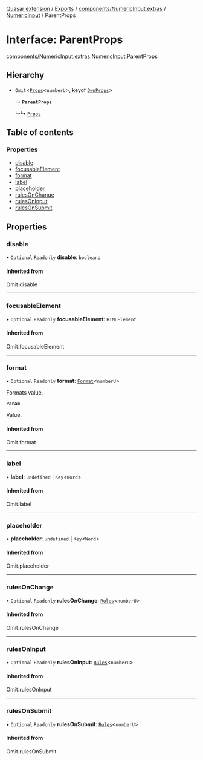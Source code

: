 [Quasar extension](../index.md) / [Exports](../modules.md) / [components/NumericInput.extras](../modules/components_NumericInput_extras.md) / [NumericInput](../modules/components_NumericInput_extras.NumericInput.md) / ParentProps

# Interface: ParentProps

[components/NumericInput.extras](../modules/components_NumericInput_extras.md).[NumericInput](../modules/components_NumericInput_extras.NumericInput.md).ParentProps

## Hierarchy

- `Omit`<[`Props`](components_Field_extras.Field.Props.md)<`numberU`\>, keyof [`OwnProps`](components_NumericInput_extras.NumericInput.OwnProps.md)\>

  ↳ **`ParentProps`**

  ↳↳ [`Props`](components_NumericInput_extras.NumericInput.Props.md)

## Table of contents

### Properties

- [disable](components_NumericInput_extras.NumericInput.ParentProps.md#disable)
- [focusableElement](components_NumericInput_extras.NumericInput.ParentProps.md#focusableelement)
- [format](components_NumericInput_extras.NumericInput.ParentProps.md#format)
- [label](components_NumericInput_extras.NumericInput.ParentProps.md#label)
- [placeholder](components_NumericInput_extras.NumericInput.ParentProps.md#placeholder)
- [rulesOnChange](components_NumericInput_extras.NumericInput.ParentProps.md#rulesonchange)
- [rulesOnInput](components_NumericInput_extras.NumericInput.ParentProps.md#rulesoninput)
- [rulesOnSubmit](components_NumericInput_extras.NumericInput.ParentProps.md#rulesonsubmit)

## Properties

### disable

• `Optional` `Readonly` **disable**: `booleanU`

#### Inherited from

Omit.disable

___

### focusableElement

• `Optional` `Readonly` **focusableElement**: `HTMLElement`

#### Inherited from

Omit.focusableElement

___

### format

• `Optional` `Readonly` **format**: [`Format`](components_Field_extras.Field.Format.md)<`numberU`\>

Formats value.

**`Param`**

Value.

#### Inherited from

Omit.format

___

### label

• **label**: `undefined` \| `Key`<`Word`\>

#### Inherited from

Omit.label

___

### placeholder

• **placeholder**: `undefined` \| `Key`<`Word`\>

#### Inherited from

Omit.placeholder

___

### rulesOnChange

• `Optional` `Readonly` **rulesOnChange**: [`Rules`](../modules/components_api_validation.validation.md#rules)<`numberU`\>

#### Inherited from

Omit.rulesOnChange

___

### rulesOnInput

• `Optional` `Readonly` **rulesOnInput**: [`Rules`](../modules/components_api_validation.validation.md#rules)<`numberU`\>

#### Inherited from

Omit.rulesOnInput

___

### rulesOnSubmit

• `Optional` `Readonly` **rulesOnSubmit**: [`Rules`](../modules/components_api_validation.validation.md#rules)<`numberU`\>

#### Inherited from

Omit.rulesOnSubmit
